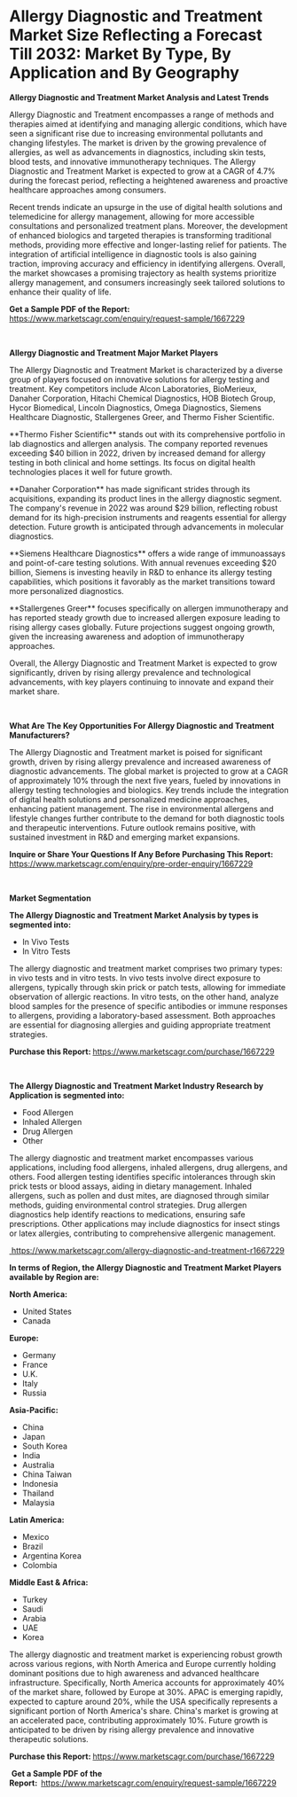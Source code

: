 <p><h1>Allergy Diagnostic and Treatment Market Size Reflecting a Forecast Till 2032: Market By Type, By Application and By Geography</h1></p><p><strong>Allergy Diagnostic and Treatment Market Analysis and Latest Trends</strong></p>
<p><p>Allergy Diagnostic and Treatment encompasses a range of methods and therapies aimed at identifying and managing allergic conditions, which have seen a significant rise due to increasing environmental pollutants and changing lifestyles. The market is driven by the growing prevalence of allergies, as well as advancements in diagnostics, including skin tests, blood tests, and innovative immunotherapy techniques. The Allergy Diagnostic and Treatment Market is expected to grow at a CAGR of 4.7% during the forecast period, reflecting a heightened awareness and proactive healthcare approaches among consumers.</p><p>Recent trends indicate an upsurge in the use of digital health solutions and telemedicine for allergy management, allowing for more accessible consultations and personalized treatment plans. Moreover, the development of enhanced biologics and targeted therapies is transforming traditional methods, providing more effective and longer-lasting relief for patients. The integration of artificial intelligence in diagnostic tools is also gaining traction, improving accuracy and efficiency in identifying allergens. Overall, the market showcases a promising trajectory as health systems prioritize allergy management, and consumers increasingly seek tailored solutions to enhance their quality of life.</p></p>
<p><strong>Get a Sample PDF of the Report:&nbsp;</strong> <a href="https://www.marketscagr.com/enquiry/request-sample/1667229?utm_campaign=3557&utm_medium=2&utm_source=Github&utm_content=ia&utm_term=18042025&utm_id=allergy-diagnostic-and-treatment">https://www.marketscagr.com/enquiry/request-sample/1667229</a></p>
<p>&nbsp;</p>
<p><strong>Allergy Diagnostic and Treatment Major Market Players</strong></p>
<p><p>The Allergy Diagnostic and Treatment Market is characterized by a diverse group of players focused on innovative solutions for allergy testing and treatment. Key competitors include Alcon Laboratories, BioMerieux, Danaher Corporation, Hitachi Chemical Diagnostics, HOB Biotech Group, Hycor Biomedical, Lincoln Diagnostics, Omega Diagnostics, Siemens Healthcare Diagnostic, Stallergenes Greer, and Thermo Fisher Scientific.</p><p>**Thermo Fisher Scientific** stands out with its comprehensive portfolio in lab diagnostics and allergen analysis. The company reported revenues exceeding $40 billion in 2022, driven by increased demand for allergy testing in both clinical and home settings. Its focus on digital health technologies places it well for future growth.</p><p>**Danaher Corporation** has made significant strides through its acquisitions, expanding its product lines in the allergy diagnostic segment. The company's revenue in 2022 was around $29 billion, reflecting robust demand for its high-precision instruments and reagents essential for allergy detection. Future growth is anticipated through advancements in molecular diagnostics.</p><p>**Siemens Healthcare Diagnostics** offers a wide range of immunoassays and point-of-care testing solutions. With annual revenues exceeding $20 billion, Siemens is investing heavily in R&D to enhance its allergy testing capabilities, which positions it favorably as the market transitions toward more personalized diagnostics.</p><p>**Stallergenes Greer** focuses specifically on allergen immunotherapy and has reported steady growth due to increased allergen exposure leading to rising allergy cases globally. Future projections suggest ongoing growth, given the increasing awareness and adoption of immunotherapy approaches.</p><p>Overall, the Allergy Diagnostic and Treatment Market is expected to grow significantly, driven by rising allergy prevalence and technological advancements, with key players continuing to innovate and expand their market share.</p></p>
<p>&nbsp;</p>
<p><strong>What Are The Key Opportunities For Allergy Diagnostic and Treatment Manufacturers?</strong></p>
<p><p>The Allergy Diagnostic and Treatment market is poised for significant growth, driven by rising allergy prevalence and increased awareness of diagnostic advancements. The global market is projected to grow at a CAGR of approximately 10% through the next five years, fueled by innovations in allergy testing technologies and biologics. Key trends include the integration of digital health solutions and personalized medicine approaches, enhancing patient management. The rise in environmental allergens and lifestyle changes further contribute to the demand for both diagnostic tools and therapeutic interventions. Future outlook remains positive, with sustained investment in R&D and emerging market expansions.</p></p>
<p><strong>Inquire or Share Your Questions If Any Before Purchasing This Report:</strong> <a href="https://www.marketscagr.com/enquiry/pre-order-enquiry/1667229?utm_campaign=3557&utm_medium=2&utm_source=Github&utm_content=ia&utm_term=18042025&utm_id=allergy-diagnostic-and-treatment">https://www.marketscagr.com/enquiry/pre-order-enquiry/1667229</a></p>
<p>&nbsp;</p>
<p><strong>Market Segmentation</strong></p>
<p><strong>The Allergy Diagnostic and Treatment Market Analysis by types is segmented into:</strong></p>
<p><ul><li>In Vivo Tests</li><li>In Vitro Tests</li></ul></p>
<p><p>The allergy diagnostic and treatment market comprises two primary types: in vivo tests and in vitro tests. In vivo tests involve direct exposure to allergens, typically through skin prick or patch tests, allowing for immediate observation of allergic reactions. In vitro tests, on the other hand, analyze blood samples for the presence of specific antibodies or immune responses to allergens, providing a laboratory-based assessment. Both approaches are essential for diagnosing allergies and guiding appropriate treatment strategies.</p></p>
<p><strong>Purchase this Report:&nbsp;</strong><a href="https://www.marketscagr.com/purchase/1667229?utm_campaign=3557&utm_medium=2&utm_source=Github&utm_content=ia&utm_term=18042025&utm_id=allergy-diagnostic-and-treatment">https://www.marketscagr.com/purchase/1667229</a></p>
<p>&nbsp;</p>
<p><strong>The Allergy Diagnostic and Treatment Market Industry Research by Application is segmented into:</strong></p>
<p><ul><li>Food Allergen</li><li>Inhaled Allergen</li><li>Drug Allergen</li><li>Other</li></ul></p>
<p><p>The allergy diagnostic and treatment market encompasses various applications, including food allergens, inhaled allergens, drug allergens, and others. Food allergen testing identifies specific intolerances through skin prick tests or blood assays, aiding in dietary management. Inhaled allergens, such as pollen and dust mites, are diagnosed through similar methods, guiding environmental control strategies. Drug allergen diagnostics help identify reactions to medications, ensuring safe prescriptions. Other applications may include diagnostics for insect stings or latex allergies, contributing to comprehensive allergenic management.</p></p>
<p><a href="https://www.marketscagr.com/allergy-diagnostic-and-treatment-r1667229?utm_campaign=3557&utm_medium=2&utm_source=Github&utm_content=ia&utm_term=18042025&utm_id=allergy-diagnostic-and-treatment">&nbsp;https://www.marketscagr.com/allergy-diagnostic-and-treatment-r1667229</a></p>
<p><strong>In terms of Region, the Allergy Diagnostic and Treatment Market Players available by Region are:</strong></p>
<p>
    <p> <strong> North America: </strong>
        <ul>
            <li>United States</li>
            <li>Canada</li>
        </ul>
        </p> 
    <p> <strong> Europe: </strong>
        <ul>
            <li>Germany</li>
            <li>France</li>
            <li>U.K.</li>
            <li>Italy</li>
            <li>Russia</li>
        </ul>
        </p> 
    <p> <strong> Asia-Pacific: </strong>
        <ul>
            <li>China</li>
            <li>Japan</li>
            <li>South Korea</li>
            <li>India</li>
            <li>Australia</li>
            <li>China Taiwan</li>
            <li>Indonesia</li>
            <li>Thailand</li>
            <li>Malaysia</li>
        </ul>
        </p> 
    <p> <strong> Latin America: </strong>
        <ul>
            <li>Mexico</li>
            <li>Brazil</li>
            <li>Argentina Korea</li>
            <li>Colombia</li>
        </ul>
        </p> 
    <p> <strong> Middle East & Africa: </strong>
        <ul>
            <li>Turkey</li>
            <li>Saudi</li>
            <li>Arabia</li>
            <li>UAE</li>
            <li>Korea</li>
        </ul>
    </p>
    </p>
<p><p>The allergy diagnostic and treatment market is experiencing robust growth across various regions, with North America and Europe currently holding dominant positions due to high awareness and advanced healthcare infrastructure. Specifically, North America accounts for approximately 40% of the market share, followed by Europe at 30%. APAC is emerging rapidly, expected to capture around 20%, while the USA specifically represents a significant portion of North America's share. China's market is growing at an accelerated pace, contributing approximately 10%. Future growth is anticipated to be driven by rising allergy prevalence and innovative therapeutic solutions.</p></p>
<p><strong>Purchase this Report: </strong><a href="https://www.marketscagr.com/purchase/1667229?utm_campaign=3557&utm_medium=2&utm_source=Github&utm_content=ia&utm_term=18042025&utm_id=allergy-diagnostic-and-treatment">https://www.marketscagr.com/purchase/1667229</a></p>
<p>&nbsp;<strong>Get a Sample PDF of the Report:&nbsp;&nbsp;</strong><a href="https://www.marketscagr.com/enquiry/request-sample/1667229?utm_campaign=3557&utm_medium=2&utm_source=Github&utm_content=ia&utm_term=18042025&utm_id=allergy-diagnostic-and-treatment">https://www.marketscagr.com/enquiry/request-sample/1667229</a></p>
<p><strong></strong></p>
<p><p></p><p></p><p></p></p>